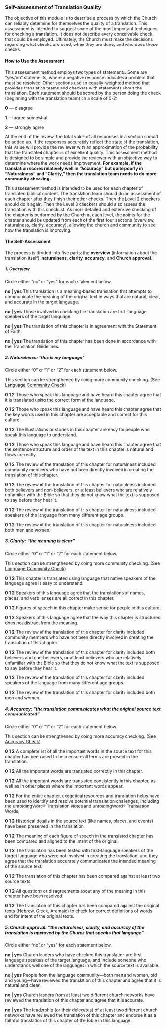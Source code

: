 ### Self-assessment of Translation Quality

The objective of this module is to describe a process by which the Church can reliably determine for themselves the quality of a translation. This assessment is intended to suggest some of the most important techniques for checking a translation. It does not describe every conceivable check that could be employed. Ultimately, the Church must make the decisions regarding what checks are used, when they are done, and who does those checks.

#### How to Use the Assessment

This assessment method employs two types of statements. Some are “yes/no” statements, where a negative response indicates a problem that must be resolved. Other sections use an equally-weighted method that provides translation teams and checkers with statements about the translation. Each statement should be scored by the person doing the check (beginning with the translation team) on a scale of 0-2:

**0** — disagree

**1** — agree somewhat

**2** — strongly agree

At the end of the review, the total value of all responses in a section should be added up. If the responses accurately reflect the state of the translation, this value will provide the reviewer with an approximation of the probability that the translated chapter is of excellent quality. This assessment method is designed to be simple and provide the reviewer with an objective way to determine where the work needs improvement. **For example, if the translation scores relatively well in “Accuracy” but quite poorly in “Naturalness” and “Clarity,” then the translation team needs to do more community checking.**

This assessment method is intended to be used for each chapter of translated biblical content. The translation team should do an assessment of each chapter after they finish their other checks. Then the Level 2 checkers should do it again. Then the Level 3 checkers should also assess the translation with this checklist. As more detailed and extensive checking of the chapter is performed by the Church at each level, the points for the chapter should be updated from each of the first four sections (overview, naturalness, clarity, accuracy), allowing the church and community to see how the translation is improving.

#### The Self-Assessment

The process is divided into five parts: the **overview** (information about the translation itself), **naturalness**, **clarity**, **accuracy**, and **Church approval**.

##### 1. Overview

Circle either “no” or “yes” for each statement below.

**no | yes** This translation is a meaning-based translation that attempts to communicate the meaning of the original text in ways that are natural, clear, and accurate in the target language.

**no | yes** Those involved in checking the translation are first-language speakers of the target language.

**no | yes** The translation of this chapter is in agreement with the Statement of Faith.

**no | yes** The translation of this chapter has been done in accordance with the Translation Guidelines.

##### 2. Naturalness: “this is *my* language”

Circle either “0” or “1” or “2” for each statement below.

This section can be strengthened by doing more community checking. (See [Language Community Check](../language-community-check/01.md))

**0 1 2** Those who speak this language and have heard this chapter agree that it is translated using the correct form of the language.

**0 1 2** Those who speak this language and have heard this chapter agree that the key words used in this chapter are acceptable and correct for this culture.

**0 1 2** The illustrations or stories in this chapter are easy for people who speak this language to understand.

**0 1 2** Those who speak this language and have heard this chapter agree that the sentence structure and order of the text in this chapter is natural and flows correctly.

**0 1 2** The review of the translation of this chapter for naturalness included community members who have not been directly involved in creating the translation of this chapter.

**0 1 2** The review of the translation of this chapter for naturalness included both believers and non-believers, or at least believers who are relatively unfamiliar with the Bible so that they do not know what the text is supposed to say before they hear it.

**0 1 2** The review of the translation of this chapter for naturalness included speakers of the language from many different age groups.

**0 1 2** The review of the translation of this chapter for naturalness included both men and women.

##### 3. Clarity: “the meaning is clear”

Circle either “0” or “1” or “2” for each statement below.

This section can be strengthened by doing more community checking. (See [Language Community Check](../language-community-check/01.md))

**0 1 2** This chapter is translated using language that native speakers of the language agree is easy to understand.

**0 1 2** Speakers of this language agree that the translations of names, places, and verb tenses are all correct in this chapter.

**0 1 2** Figures of speech in this chapter make sense for people in this culture.

**0 1 2** Speakers of this language agree that the way this chapter is structured does not distract from the meaning.

**0 1 2** The review of the translation of this chapter for clarity included community members who have not been directly involved in creating the translation of this chapter.

**0 1 2** The review of the translation of this chapter for clarity included both believers and non-believers, or at least believers who are relatively unfamiliar with the Bible so that they do not know what the text is supposed to say before they hear it.

**0 1 2** The review of the translation of this chapter for clarity included speakers of the language from many different age groups.

**0 1 2** The review of the translation of this chapter for clarity included both men and women.

##### 4. Accuracy: “the translation communicates what the original source text communicated”

Circle either “0” or “1” or “2” for each statement below.

This section can be strengthened by doing more accuracy checking. (See [Accuracy Check](../accuracy-check/01.md))

**0 1 2** A complete list of all the important words in the source text for this chapter has been used to help ensure all terms are present in the translation.

**0 1 2** All the important words are translated correctly in this chapter.

**0 1 2** All the important words are translated consistently in this chapter, as well as in other places where the important words appear.

**0 1 2** For the entire chapter, exegetical resources and translation helps have been used to identify and resolve potential translation challenges, including the unfoldingWord® Translation Notes and unfoldingWord® Translation Words.

**0 1 2** Historical details in the source text (like names, places, and events) have been preserved in the translation.

**0 1 2** The meaning of each figure of speech in the translated chapter has been compared and aligned to the intent of the original.

**0 1 2** The translation has been tested with first-language speakers of the target language who were not involved in creating the translation, and they agree that the translation accurately communicates the intended meaning of the source text.

**0 1 2** The translation of this chapter has been compared against at least two source texts.

**0 1 2** All questions or disagreements about any of the meaning in this chapter have been resolved.

**0 1 2** The translation of this chapter has been compared against the original texts (Hebrew, Greek, Aramaic) to check for correct definitions of words and for intent of the original texts.

##### 5. Church approval: “the naturalness, clarity, and accuracy of the translation is approved by the Church that speaks that language”

Circle either “no” or “yes” for each statement below.

**no | yes** Church leaders who have checked this translation are first-language speakers of the target language, and include someone who understands well one of the languages in which the source text is available.

**no | yes** People from the language community—both men and women, old and young—have reviewed the translation of this chapter and agree that it is natural and clear.

**no | yes** Church leaders from at least two different church networks have reviewed the translation of this chapter and agree that it is accurate.

**no | yes** The leadership (or their delegates) of at least two different church networks have reviewed the translation of this chapter and endorse it as a faithful translation of this chapter of the Bible in this language.
